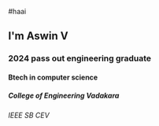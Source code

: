 #haai
## I'm Aswin V
### 2024 pass out engineering graduate
#### Btech in computer science
##### College of Engineering Vadakara
###### IEEE SB CEV


